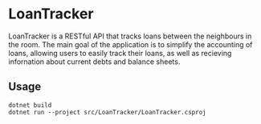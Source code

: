 # LoanTracker
LoanTracker is a RESTful API that tracks loans between the neighbours in the room. The main goal of the application is to simplify the accounting of loans, allowing users to easily track their loans, as well as recieving infornation about current debts and balance sheets.

## Usage
```
dotnet build
dotnet run --project src/LoanTracker/LoanTracker.csproj
```
